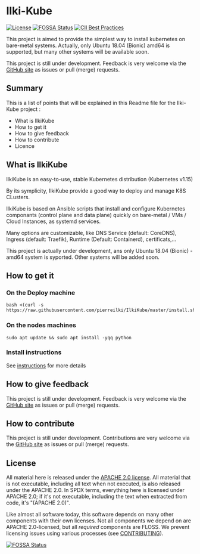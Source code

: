 # Ilki-Kube

[![License](https://img.shields.io/badge/License-Apache%202.0-blue.svg)](https://opensource.org/licenses/Apache-2.0)
[![FOSSA Status](https://app.fossa.io/api/projects/git%2Bgithub.com%2Fpierreilki%2FIlkiKube.svg?type=shield)](https://app.fossa.io/projects/git%2Bgithub.com%2Fpierreilki%2FIlkiKube?ref=badge_shield)
[![CII Best Practices](https://bestpractices.coreinfrastructure.org/projects/3023/badge)](https://bestpractices.coreinfrastructure.org/projects/3023)



This project is aimed to provide the simplest way to install kubernetes on bare-metal systems.
Actually, only Ubuntu 18.04 (Bionic) amd64 is supported, but many other systems will be available soon.


This project is still under development. 
Feedback is very welcome via the
[GitHub site](https://github.com/pierreilki/IlkiKube)
as issues or pull (merge) requests.



## Summary

This is a list of points that will be explained in this Readme file for the Ilki-Kube project :

- What is IlkiKube
- How to get it
- How to give feedback
- How to contribute
- Licence

## What is IlkiKube

IlkiKube is an easy-to-use, stable Kubernetes distribution (Kubernetes v1.15)

By its symplicity, IlkiKube provide a good way to deploy and manage K8S CLusters.

IlkiKube is based on Ansible scripts that install and configure Kubernetes componants (control plane and data plane) quickly on bare-metal / VMs / Cloud Instances, as systemd services.

Many options are customizable, like DNS Service (default: CoreDNS), Ingress (default: Traefik), Runtime (Default: Containerd), certificats,...

This project is actually under development, ans only Ubuntu 18.04 (Bionic) - amd64 system is syported. Other systems will be added soon.

## How to get it

### On the Deploy machine
```
bash <(curl -s https://raw.githubusercontent.com/pierreilki/IlkiKube/master/install.sh)
```
### On the nodes machines
```
sudo apt update && sudo apt install -yqq python
```

### Install instructions

See [instructions](docs/instructions.md) for more details

## How to give feedback

This project is still under development. 
Feedback is very welcome via the
[GitHub site](https://github.com/pierreilki/IlkiKube)
as issues or pull (merge) requests.

## How to contribute

This project is still under development. 
Contributions are very welcome via the
[GitHub site](https://github.com/pierreilki/IlkiKube)
as issues or pull (merge) requests.

## License

All material here is released under the [APACHE 2.0 license](./LICENSE).
All material that is not executable, including all text when not executed,
is also released under the APACHE 2.0.
In SPDX terms, everything here is licensed under APACHE 2.0;
if it's not executable, including the text when extracted from code, it's
"(APACHE 2.0)".

Like almost all software today, this software depends on many
other components with their own licenses.
Not all components we depend on are APACHE 2.0-licensed, but all
*required* components are FLOSS. We prevent licensing issues
using various processes (see [CONTRIBUTING](./docs/CONTRIBUTING.md)).


[![FOSSA Status](https://app.fossa.io/api/projects/git%2Bgithub.com%2Fpierreilki%2FIlkiKube.svg?type=large)](https://app.fossa.io/projects/git%2Bgithub.com%2Fpierreilki%2FIlkiKube?ref=badge_large)
